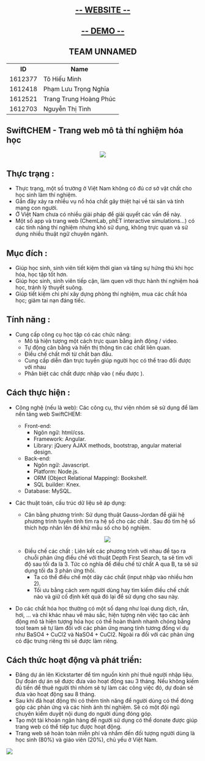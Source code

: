 <h2 align="center"> <a href="http://nmcntt2-cntn2016.github.io/unnamed"> -- WEBSITE -- </a></h2>
<h2 align="center"> <a href="http://nmcntt2-cntn2016.github.io/unnamed/demo.html"> -- DEMO --  </a></h2>
<h2 align="center">TEAM UNNAMED</h1>

<table>
	<tr>
		<th>ID</th>
	    <th>Name</th> 
	  </tr>
	  <tr>
	    <td>1612377</td>
	    <td>Tô Hiếu Minh</td>
	  </tr>
	  <tr>
	    <td>1612418</td>
	    <td>Phạm Lưu Trọng Nghĩa</td>
	  </tr>
	  <tr>
	    <td>1612521</td>
	    <td>Trang Trung Hoàng Phúc</td>
	  </tr>
		 <tr>
	    <td>1612703</td>
	    <td>Nguyễn Thị Tình</td>
	  </tr>
	</table>
	
## SwiftCHEM - Trang web mô tả thí nghiệm hóa học
<p align="center"><img src="http://i.imgur.com/aFbfcOb.jpg"></p> 

 
## Thực trạng :
* Thực trạng, một số trường ở Việt Nam không có đủ cơ sở vật chất cho học sinh làm thí nghiệm.
* Gần đây xảy ra nhiều vụ nổ hóa chất gây thiệt hại về tài sản và tính mạng con người.
* Ở Việt Nam chưa có nhiều giải pháp để giải quyết các vấn đề này.
* Một số app và trang web (ChemLab, phET interactive simulations...) có các tính năng thí nghiệm nhưng khó sử dụng, không trực quan và sử dụng nhiều thuật ngữ chuyên ngành.

## Mục đích :
* Giúp học sinh, sinh viên tiết kiệm thời gian và tăng sự hứng thú khi học hóa, học tập tốt hơn.
* Giúp học sinh, sinh viên tiếp cận, làm quen với thực hành thí nghiệm hoá học, tránh lý thuyết suông.
* Giúp tiết kiệm chi phí xây dựng phòng thí nghiệm, mua các chất hóa học; giảm tai nạn đáng tiếc.

## Tính năng :
* Cung cấp công cụ học tập có các chức năng:
	* Mô tả hiện tượng một cách trực quan bằng ảnh động / video.
	* Tự động cân bằng và hiển thị thông tin các chất liên quan.
	* Điều chế chất mới từ chất ban đầu.
	* Cung cấp diễn đàn trực tuyến giúp người học có thể trao đổi được với nhau
	* Phân biệt các chất được nhập vào ( nếu được ).
	
## Cách thực hiện :
* Công nghệ (nếu là web): Các công cụ, thư viện nhóm sẽ sử dụng để làm nền tảng web SwiftCHEM:
	* Front-end:
		* Ngôn ngữ: html/css.
		* Framework: Angular.
		* Library: jQuery AJAX methods, bootstrap, angular material design.
	* Back-end:
		* Ngôn ngữ: Javascript.
		* Platform: Node.js.
		* ORM (Object Relational Mapping): Bookshelf.
		* SQL builder: Knex.
	* Database: MySQL.
* Các thuật toán, cấu trúc dữ liệu sẽ áp dụng:
	* Cân bằng phương trình: Sử dụng thuật Gauss-Jordan để giải hệ phương trình tuyến tính tìm ra hệ số cho các chất . Sau đó tìm hệ số thích hợp nhân lên để khử mẫu số cho bộ nghiệm.
	<p align="center"><img src="https://media.giphy.com/media/3o7btVyBxOHteapl7y/giphy.gif"></p>
	
	* Điều chế các chất : Liên kết các phương trình với nhau để tạo ra chuỗi phản ứng điều chế với thuật Depth First Search, ta sẽ tìm với độ sau tối đa là 3. Tức có nghĩa để điều chế từ chất A qua B, ta sẽ sử dụng tối đa 3 phản ứng thôi.
		* Ta có thể điều chế một dãy các chất (input nhập vào nhiều hơn 2).
		* Tối ưu bằng cách xem người dùng hay tìm kiếm điều chế chất nào và giữ cố định kết quả đó lại để sử dụng cho sau này.
		
* Do các chất hóa học thường có một số dạng như loại dung dịch, rắn, hơi, ... và chỉ khác nhau về màu sắc, hiện tượng nên việc tạo các ảnh động mô tả hiện tượng hóa học có thể hoàn thành nhanh chóng bằng tool team sẽ tự làm đối với các phản ứng mang tính tương đồng ví dụ như BaSO4 + CuCl2 và NaSO4 + CuCl2. Ngoài ra đối với các phản ứng có đặc trưng riêng thì sẽ được làm riêng.


 
## Cách thức hoạt động và phát triển:
* Đăng dự án lên Kickstarter để tìm nguồn kinh phí thuê người nhập liệu. Dự đoán dự án sẽ được đưa vào hoạt động sau 3 tháng. Nếu không kiếm đủ tiền để thuê người thì nhóm sẽ tự làm các công việc đó, dự đoán sẽ đưa vào hoạt động sau 8 tháng.
* Sau khi đã hoạt động thì có thêm tính năng để người dùng có thể đóng góp các phản ứng và các hình ảnh thí nghiệm. Sẽ có một đội ngũ chuyên kiểm duyệt nội dung do người dùng đóng góp.
* Tạo một tài khoản ngân hàng để người sử dụng có thể donate được giúp trang web có thể tiếp tục được hoạt động.
* Trang web sẽ hoàn toàn miễn phí và nhắm đến đối tượng người dùng là học sinh (80%) và giáo viên (20%), chủ yếu ở Việt Nam.

 <img src="http://i.imgur.com/QTIHTry.jpg" align="center">

